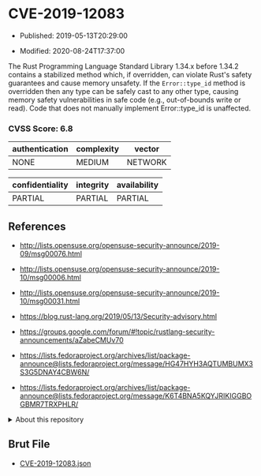 # CVE-2019-12083

- Published: 2019-05-13T20:29:00

- Modified: 2020-08-24T17:37:00

The Rust Programming Language Standard Library 1.34.x before 1.34.2 contains a stabilized method which, if overridden, can violate Rust's safety guarantees and cause memory unsafety. If the `Error::type_id` method is overridden then any type can be safely cast to any other type, causing memory safety vulnerabilities in safe code (e.g., out-of-bounds write or read). Code that does not manually implement Error::type_id is unaffected.

### CVSS Score: **6.8**

| authentication | complexity | vector |
| --- | --- | --- |
| NONE | MEDIUM | NETWORK |

| confidentiality | integrity | availability |
| --- | --- | --- |
| PARTIAL | PARTIAL | PARTIAL |

## References

* http://lists.opensuse.org/opensuse-security-announce/2019-09/msg00076.html

* http://lists.opensuse.org/opensuse-security-announce/2019-10/msg00006.html

* http://lists.opensuse.org/opensuse-security-announce/2019-10/msg00031.html

* https://blog.rust-lang.org/2019/05/13/Security-advisory.html

* https://groups.google.com/forum/#!topic/rustlang-security-announcements/aZabeCMUv70

* https://lists.fedoraproject.org/archives/list/package-announce@lists.fedoraproject.org/message/HG47HYH3AQTUMBUMX3S3G5DNAY4CBW6N/

* https://lists.fedoraproject.org/archives/list/package-announce@lists.fedoraproject.org/message/K6T4BNA5KQYJRIKIGGBOGBMR7TRXPHLR/

<details>
<summary>About this repository</summary> 

  This repository is part of the project [Live Hack CVE](https://github.com/Live-Hack-CVE). Main website can be found [www.live-hack.org](https://www.live-hack.org) 
  
  Made by [Sn0wAlice](https://github.com/Sn0wAlice) for the people that care about security and need to have a feed of the latest CVEs. Hope you enjoy it, don't forget to star the repo and follow me on [Twitter](https://twitter.com/Sn0wAlice) and [Github](https://github.com/Sn0wAlice). And that is my [personnal website](https://www.alice-snow.me/)

  - [Home Page](https://github.com/Live-Hack-CVE)
  - [Framework](https://github.com/Live-Hack-CVE/cve-framework)
  - [CVE database](https://github.com/Live-Hack-CVE/full_database)
  - [Changelog](https://github.com/Live-Hack-CVE/Changelog)
</details>

## Brut File

* [CVE-2019-12083.json](https://raw.githubusercontent.com/Live-Hack-CVE/full_database/main/cves/2019/CVE-2019-12083.json)

